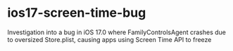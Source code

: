# ios17-screen-time-bug
Investigation into a bug in iOS 17.0 where FamilyControlsAgent crashes due to oversized Store.plist, causing apps using Screen Time API to freeze
